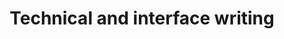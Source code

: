 ---
title: Technical and interface writing
permalink: /technical-and-interface-writing/
layout: redirect
redirect: /content-types/technical-and-interface-writing/
---